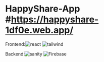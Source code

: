 # HappyShare-App #https://happyshare-1df0e.web.app/

Frontend:![react](https://user-images.githubusercontent.com/94031657/215967884-8262e1c9-4a3b-4dae-9ff0-76cf2a12ed72.png)
![tailwind](https://user-images.githubusercontent.com/94031657/215968146-5cea3403-557a-45a0-be1d-cb26698c49bd.png)

Backend:![sanity](https://user-images.githubusercontent.com/94031657/215968287-dd8f7f72-37c8-47f9-b673-c67cdf6ca457.png)
![Firebase](https://user-images.githubusercontent.com/94031657/215968343-734f9c52-8fa4-467c-8147-631fc26514ca.png)






